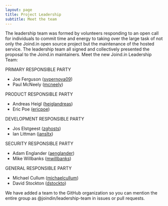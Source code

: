 ```yaml
---
layout: page
title: Project Leadership
subtitle: Meet the team
---
```


The leadership team was formed by volunteers responding to an open call for individuals to commit time and energy to taking over the large task of not only the Joind.in open source project but the maintenance of the hosted service. The leadership team all signed and collectively presented the proposal to the Joind.in maintainers. Meet the new Joind.in Leadership Team:

PRIMARY RESPONSIBLE PARTY
* Joe Ferguson ([svpernova09])
* Paul McNeely ([mcneely])

PRODUCT RESPONSIBLE PARTY
* Andreas Heigl ([heiglandreas])
* Eric Poe ([ericpoe])

DEVELOPMENT RESPONSIBLE PARTY
* Jos Elstgeest ([zghosts])
* Ian Littman  ([iansltx])

SECURITY RESPONSIBLE PARTY
* Adam Englander ([aenglander])
* Mike Willbanks ([mwillbanks])

GENERAL RESPONSIBLE PARTY
* Michael Cullum ([michaelcullum])
* David Stockton ([dstockto])

We have added a team to the GitHub organization so you can mention the entire group as @joindin/leadership-team in issues or pull requests.

[svpernova09]: https://github.com/svpernova09
[mcneely]: https://github.com/mcneely
[heiglandreas]: https://github.com/heiglandreas
[ericpoe]: https://github.com/ericpoe
[zghosts]: https://github.com/zghosts
[iansltx]: https://github.com/iansltx
[aenglander]: https://github.com/aenglander
[mwillbanks]: https://github.com/mwillbanks
[michaelcullum]: https://github.com/michaelcullum
[dstockto]: https://github.com/dstockto